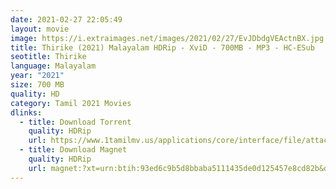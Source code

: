 ```yaml
---
date: 2021-02-27 22:05:49
layout: movie
image: https://i.extraimages.net/images/2021/02/27/EvJDbdgVEActnBX.jpg
title: Thirike (2021) Malayalam HDRip - XviD - 700MB - MP3 - HC-ESub
seotitle: Thirike
language: Malayalam
year: "2021"
size: 700 MB
quality: HD
category: Tamil 2021 Movies
dlinks:
  - title: Download Torrent
    quality: HDRip
    url: https://www.1tamilmv.us/applications/core/interface/file/attachment.php?id=73555
  - title: Download Magnet
    quality: HDRip
    url: magnet:?xt=urn:btih:93ed6c9b5d8bbaba5111435de0d125457e8cd82b&dn=www.1TamilMV.us%20-%20Thirike%20(2021)%20Malayalam%20HDRip%20-%20XviD%20-%20600MB%20-%20MP3%20-%20HC-ESub.avi&tr=udp%3a%2f%2fp4p.arenabg.com%3a1337%2fannounce&tr=http%3a%2f%2fpow7.com%3a80%2fannounce&tr=udp%3a%2f%2ftracker.tiny-vps.com%3a6969%2fannounce&tr=http%3a%2f%2ftracker2.itzmx.com%3a6961%2fannounce&tr=udp%3a%2f%2f151.80.120.114%3a2710%2fannounce&tr=udp%3a%2f%2f9.rarbg.com%3a2790%2fannounce&tr=udp%3a%2f%2f9.rarbg.to%3a2740%2fannounce&tr=udp%3a%2f%2fopen.stealth.si%3a80%2fannounce&tr=udp%3a%2f%2ftracker.leechers-paradise.org%3a6969%2fannounce&tr=udp%3a%2f%2ftracker.opentrackr.org%3a1337%2fannounce&tr=http%3a%2f%2ft.nyaatracker.com%3a80%2fannounce
---
```

